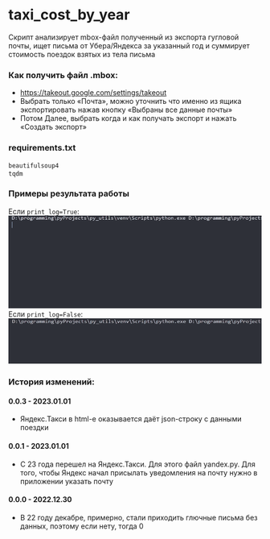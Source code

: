 
# taxi_cost_by_year
Скрипт анализирует mbox-файл полученный из экспорта гугловой почты, ищет письма от Убера/Яндекса за указанный год и суммирует стоимость поездок взятых из тела письма

### Как получить файл .mbox:
* https://takeout.google.com/settings/takeout
* Выбрать только «Почта», можно уточнить что именно из ящика экспортировать нажав кнопку «Выбраны все данные почты»
* Потом Далее, выбрать когда и как получать экспорт и нажать «Создать экспорт»

### requirements.txt
```
beautifulsoup4  
tqdm  
```

### Примеры результата работы
Если `print_log=True`:
![alt-текст](https://github.com/i-dea-by/py_utils/blob/master/taxi_cost_by_year/taxi_log.gif?raw=true "Working with log")  
Если `print_log=False`:
![alt-текст](https://github.com/i-dea-by/py_utils/blob/master/taxi_cost_by_year/taxi.gif?raw=true "Working")

### История изменений:
#### 0.0.3 - 2023.01.01 
* Яндекс.Такси в html-е оказывается даёт json-строку с данными поездки   
#### 0.0.1 - 2023.01.01 
* C 23 года перешел на Яндекс.Такси. Для этого файл yandex.py. Для того, чтобы Яндекс начал присылать уведомления на почту нужно в приложении указать почту  
#### 0.0.0 - 2022.12.30 
* В 22 году  декабре, примерно, стали приходить глючные письма без данных, поэтому если нету, тогда 0